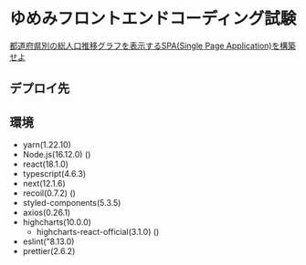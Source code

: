 # ゆめみフロントエンドコーディング試験
[都道府県別の総人口推移グラフを表示するSPA(Single Page Application)を構築せよ](https://notion.yumemi.co.jp/0e9ef27b55704d7882aab55cc86c999d)

## デプロイ先


## 環境
- yarn(1.22.10)
- Node.js(16.12.0)
()
- react(18.1.0)
- typescript(4.6.3)
- next(12.1.6)
- recoil(0.7.2)
()
- styled-components(5.3.5)
- axios(0.26.1)
- highcharts(10.0.0)
    - highcharts-react-official(3.1.0)
()
- eslint("8.13.0)
- prettier(2.6.2)
